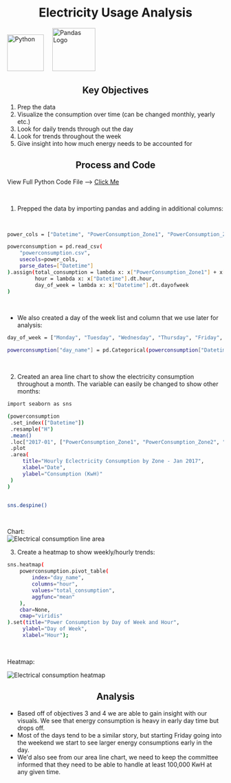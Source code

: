 <h1 align="center">Electricity Usage Analysis</h1>

<img src="https://cdn.jsdelivr.net/gh/devicons/devicon/icons/python/python-original.svg" height="85" alt="Python"/> <img width="12"/>
<img alt="Pandas Logo" src="https://pandas.pydata.org/static/img/pandas.svg" height="100" alt="Pandas"/> <img width="80"/>

## <h2 align="center">Key Objectives</h2>
1) Prep the data
2) Visualize the consumption over time (can be changed monthly, yearly etc.)
3) Look for daily trends through out the day
4) Look for trends throughout the week
5) Give insight into how much energy needs to be accounted for

## <h2 align="center">Process and Code</h2>
View Full Python Code File --> [Click Me](https://github.com/nmowens95/Electricity-Usage-Analysis/blob/main/Electricity%20Usage%20Analysis.ipynb)

</br>

1) Prepped the data by importing pandas and adding in additional columns:
</br>

```bash
power_cols = ["Datetime", "PowerConsumption_Zone1", "PowerConsumption_Zone2", "PowerConsumption_Zone3"]

powerconsumption = pd.read_csv(
    "powerconsumption.csv",
    usecols=power_cols,
    parse_dates=["Datetime"]
).assign(total_consumption = lambda x: x["PowerConsumption_Zone1"] + x["PowerConsumption_Zone2"] + x["PowerConsumption_Zone3"],
         hour = lambda x: x["Datetime"].dt.hour,
         day_of_week = lambda x: x["Datetime"].dt.dayofweek
)
```
</br>

- We also created a day of the week list and column that we use later for analysis:
```bash
day_of_week = ["Monday", "Tuesday", "Wednesday", "Thursday", "Friday", "Saturday","Sunday"]

powerconsumption["day_name"] = pd.Categorical(powerconsumption["Datetime"].dt.day_name(), categories=day_of_week)
```

</br>

2) Created an area line chart to show the electricity consumption throughout a month. The variable can easily be changed to show other months:
```bash
import seaborn as sns

(powerconsumption
 .set_index(["Datetime"])
 .resample("H")
 .mean()
 .loc["2017-01", ["PowerConsumption_Zone1", "PowerConsumption_Zone2", "PowerConsumption_Zone3"]]
 .plot
 .area(
     title="Hourly Eclectricity Consumption by Zone - Jan 2017",
     xlabel="Date",
     ylabel="Consumption (KwH)"
 )
)


sns.despine()
```
</br>

Chart:
</br>
![Electrical consumption line area](https://github.com/nmowens95/Electricity-Usage-Analysis/assets/126295718/c20dae32-4456-4321-8cde-739265edd82f)

3. Create a heatmap to show weekly/hourly trends:
```bash
sns.heatmap(
    powerconsumption.pivot_table(
        index="day_name",
        columns="hour",
        values="total_consumption",
        aggfunc="mean"
    ),
    cbar=None,
    cmap="viridis"
).set(title="Power Consumption by Day of Week and Hour",
     ylabel="Day of Week",
     xlabel="Hour");
```
</br>

Heatmap:
</br>

![Electrical consumption heatmap](https://github.com/nmowens95/Electricity-Usage-Analysis/assets/126295718/8403da01-207e-42fd-b8bf-4be33656b3f0)

## <h2 align="center">Analysis</h2>
- Based off of objectives 3 and 4 we are able to gain insight with our visuals. We see that energy consumption is heavy in early day time but drops off.
- Most of the days tend to be a similar story, but starting Friday going into the weekend we start to see larger energy consumptions early in the day.
- We'd also see from our area line chart, we need to keep the committee informed that they need to be able to handle at least 100,000 KwH at any given time. 
